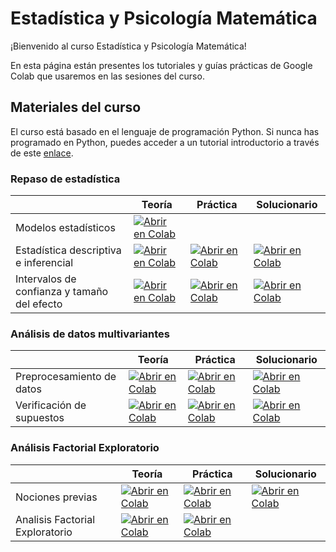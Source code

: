 # Estadística y Psicología Matemática

¡Bienvenido al curso Estadística y Psicología Matemática!

En esta página están presentes los tutoriales y guías prácticas de Google Colab que usaremos en las sesiones del curso.

## Materiales del curso 

El curso está basado en el lenguaje de programación Python. Si nunca has programado en Python, puedes acceder a un tutorial introductorio a través de este [enlace](https://colab.research.google.com/github/renatoparedes/EstadisticaYPsicologiaMatematica/blob/main/IntroaPython.ipynb).

### Repaso de estadística

|   | Teoría | Práctica | Solucionario |
| - | --- | ---- | ---- |
| Modelos estadísticos | [![Abrir en Colab](https://colab.research.google.com/assets/colab-badge.svg)](https://colab.research.google.com/github/renatoparedes/EstadisticaYPsicologiaMatematica/blob/main/RepasodeEstadistica/ModelosEstadisticos.ipynb)|
| Estadística descriptiva e inferencial | [![Abrir en Colab](https://colab.research.google.com/assets/colab-badge.svg)](https://colab.research.google.com/github/renatoparedes/EstadisticaYPsicologiaMatematica/blob/main/RepasodeEstadistica/EstadisticaDescriptivaInferencial.ipynb)| [![Abrir en Colab](https://colab.research.google.com/assets/colab-badge.svg)](https://colab.research.google.com/github/renatoparedes/EstadisticaYPsicologiaMatematica/blob/main/RepasodeEstadistica/Practica_EstadisticaDescriptivaInferencial.ipynb) | [![Abrir en Colab](https://colab.research.google.com/assets/colab-badge.svg)](https://colab.research.google.com/github/renatoparedes/EstadisticaYPsicologiaMatematica/blob/main/RepasodeEstadistica/Solucionario_EstadisticaDescriptivaInferencial.ipynb) 
| Intervalos de confianza y tamaño del efecto | [![Abrir en Colab](https://colab.research.google.com/assets/colab-badge.svg)](https://colab.research.google.com/github/renatoparedes/EstadisticaYPsicologiaMatematica/blob/main/RepasodeEstadistica/IntervalosdeConfianza.ipynb)| [![Abrir en Colab](https://colab.research.google.com/assets/colab-badge.svg)](https://colab.research.google.com/github/renatoparedes/EstadisticaYPsicologiaMatematica/blob/main/RepasodeEstadistica/Practica_IntervalosdeConfianza.ipynb) | [![Abrir en Colab](https://colab.research.google.com/assets/colab-badge.svg)](https://colab.research.google.com/github/renatoparedes/EstadisticaYPsicologiaMatematica/blob/main/RepasodeEstadistica/Solucionario_IntervalosdeConfianza.ipynb)

### Análisis de datos multivariantes

|   | Teoría | Práctica | Solucionario |
| - | --- | ---- | ---- |
| Preprocesamiento de datos | [![Abrir en Colab](https://colab.research.google.com/assets/colab-badge.svg)](https://colab.research.google.com/github/renatoparedes/EstadisticaYPsicologiaMatematica/blob/main/AnalisisDeDatosMultivariantes/PreprocesamientoDeDatos.ipynb)|[![Abrir en Colab](https://colab.research.google.com/assets/colab-badge.svg)](https://colab.research.google.com/github/renatoparedes/EstadisticaYPsicologiaMatematica/blob/main/AnalisisDeDatosMultivariantes/Practica_PreprocesamientoDeDatos.ipynb) |  [![Abrir en Colab](https://colab.research.google.com/assets/colab-badge.svg)](https://colab.research.google.com/github/renatoparedes/EstadisticaYPsicologiaMatematica/blob/main/AnalisisDeDatosMultivariantes/Solucionario_PreprocesamientoDeDatos.ipynb) 
| Verificación de supuestos | [![Abrir en Colab](https://colab.research.google.com/assets/colab-badge.svg)](https://colab.research.google.com/github/renatoparedes/EstadisticaYPsicologiaMatematica/blob/main/AnalisisDeDatosMultivariantes/VerificacionDeSupuestos.ipynb)| [![Abrir en Colab](https://colab.research.google.com/assets/colab-badge.svg)](https://colab.research.google.com/github/renatoparedes/EstadisticaYPsicologiaMatematica/blob/main/AnalisisDeDatosMultivariantes/Practica_VerificacionDeSupuestos.ipynb) | [![Abrir en Colab](https://colab.research.google.com/assets/colab-badge.svg)](https://colab.research.google.com/github/renatoparedes/EstadisticaYPsicologiaMatematica/blob/main/AnalisisDeDatosMultivariantes/Solucionario_VerificacionDeSupuestos.ipynb)

### Análisis Factorial Exploratorio

|   | Teoría | Práctica | Solucionario |
| - | --- | ---- | ---- |
| Nociones previas | [![Abrir en Colab](https://colab.research.google.com/assets/colab-badge.svg)](https://colab.research.google.com/github/renatoparedes/EstadisticaYPsicologiaMatematica/blob/main/AFE/NocionesPrevias.ipynb)|[![Abrir en Colab](https://colab.research.google.com/assets/colab-badge.svg)](https://colab.research.google.com/github/renatoparedes/EstadisticaYPsicologiaMatematica/blob/main/AFE/Practica_NocionesPrevias.ipynb) | [![Abrir en Colab](https://colab.research.google.com/assets/colab-badge.svg)](https://colab.research.google.com/github/renatoparedes/EstadisticaYPsicologiaMatematica/blob/main/AFE/Solucionario_NocionesPrevias.ipynb) |  
| Analisis Factorial Exploratorio | [![Abrir en Colab](https://colab.research.google.com/assets/colab-badge.svg)](https://colab.research.google.com/github/renatoparedes/EstadisticaYPsicologiaMatematica/blob/main/AFE/AnalisisFactorialExploratorio.ipynb)| [![Abrir en Colab](https://colab.research.google.com/assets/colab-badge.svg)](https://colab.research.google.com/github/renatoparedes/EstadisticaYPsicologiaMatematica/blob/main/AFE/Practica_AnalisisFactorialExploratorio.ipynb) | 